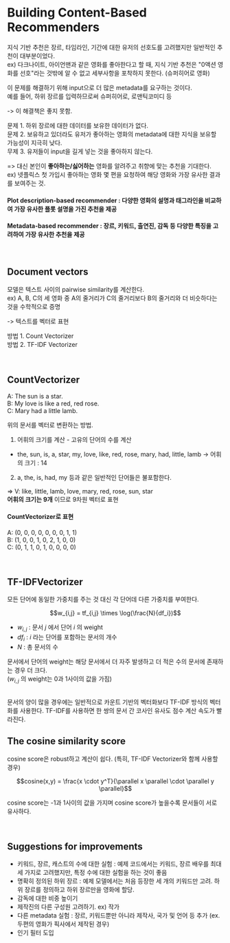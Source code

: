 # Building Content-Based Recommenders

지식 기반 추천은 장르, 타임라인, 기간에 대한 유저의 선호도를 고려했지만 일반적인 추천이 대부분이었다.</br>
ex) 다크나이트, 아이언맨과 같은 영화를 좋아한다고 할 때, 지식 기반 추천은 "0액션 영화를 선호"라는 것밖에 알 수 없고 세부사항을 포착하지 못한다. (슈퍼히어로 영화)

이 문제를 해결하기 위해 input으로 더 많은 metadata를 요구하는 것이다. </br>
예를 들어, 하위 장르를 입력하므로써 슈퍼히어로, 로맨틱코미디 등


-> 이 해결책은 좋지 못함.

문제 1. 하위 장르에 대한 데이터를 보유한 데이터가 없다. </br>
문제 2. 보유하고 있더라도 유저가 좋아하는 영화의 metadata에 대한 지식을 보유할 가능성이 지극히 낮다. </br>
무제 3. 유저들이 input을 길게 넣는 것을 좋아하지 않는다. </br>

=> 대신 본인이 **좋아하는/싫어하는** 영화를 알려주고 취향에 맞는 추천을 기대한다.</br>
ex) 넷플릭스 첫 가입시 좋아하는 영화 몇 편을 요청하여 해당 영화와 가장 유사한 결과를 보여주는 것.

#### Plot description-based recommender : 다양한 영화의 설명과 태그라인을 비교하여 가장 유사한 플롯 설명을 가진 추천을 제공

#### Metadata-based recommender : 장르, 키워드, 출연진, 감독 등 다양한 특징을 고려하여 가장 유사한 추천을 제공

</br>


## Document vectors

모델은 텍스트 사이의 pairwise similarity를 계산한다. </br>
ex) A, B, C의 세 영화 중 A의 줄거리가 C의 줄거리보다 B의 줄거리와 더 비슷하다는 것을 수학적으로 증명 </br>

-> 텍스트를 벡터로 표현

방법 1. Count Vectorizer </br>
방법 2. TF-IDF Vectorizer </br>

</br>

## CountVectorizer

A: The sun is a star. </br>
B: My love is like a red, red rose. </br>
C: Mary had a little lamb. </br>

위의 문서를 벡터로 변환하는 방법. </br>
1. 어휘의 크기를 계산 - 고유의 단어의 수를 계산 </br>
- the, sun, is, a, star, my, love, like, red, rose, mary, had, little, lamb -> 어휘의 크기 : 14

2. a, the, is, had, my 등과 같은 일반적인 단어들은 불포함한다.

=> V: like, little, lamb, love, mary, red, rose, sun, star </br>
**어휘의 크기는 9개** 이므로 9차원 벡터로 표현 </br>


#### CountVectorizer로 표현
A: (0, 0, 0, 0, 0, 0, 0, 1, 1) </br>
B: (1, 0, 0, 1, 0, 2, 1, 0, 0) </br>
C: (0, 1, 1, 0, 1, 0, 0, 0, 0) </br>

</br>


## TF-IDFVectorizer
모든 단어에 동일한 가중치를 주는 것 대신 각 단어데 다른 가중치를 부여한다.

$$w_{i,j} = tf_{i,j} \times \log(\frac{N}{df_i})$$

- $w_{i,j}$ : 문서 $j$ 에서 단어 $i$ 의 weight
- $df_i$ : $i$ 라는 단어를 포함하는 문서의 개수
- $N$ : 총 문서의 수

문서에서 단어의 weight는 해당 문서에서 더 자주 발생하고 더 적은 수의 문서에 존재하는 경우 더 크다. </br>
($w_{i,j}$ 의 weight는 0과 1사이의 값을 가짐) </br>

</br>
문서의 양이 많을 경우에는 일반적으로 카운트 기반의 벡터화보다 TF-IDF 방식의 벡터화를 사용한다.
TF-IDF를 사용하면 한 쌍의 문서 간 코사인 유사도 점수 계산 속도가 빨라진다.

</br>

## The cosine similarity score

cosine score은 robust하고 계산이 쉽다. (특히, TF-IDF Vectorizer와 함께 사용할 경우)

$$cosine(x,y) = \frac{x \cdot y^T}{\parallel x \parallel \cdot \parallel y \parallel}$$

cosine score는 -1과 1사이의 값을 가지며 cosine score가 높을수록 문서들이 서로 유사하다.

</br>


## Suggestions for improvements

- 키워드, 장르, 캐스트의 수에 대한 실험 : 예제 코드에서는 키워드, 장르 배우를 최대 세 가지로 고려했지만, 특정 수에 대한 실험을 하는 것이 좋음
- 명확히 정의된 하위 장르 : 예제 모델에서는 처음 등장한 세 개의 키워드만 고려. 하위 장르를 정의하고 하위 장르만을 영화에 할당.
- 감독에 대한 비중 높이기
- 제작진의 다른 구성원 고려하기. ex) 작가
- 다른 metadata 실험 : 장르, 키워드뿐만 아니라 제작사, 국가 및 언어 등 추가 (ex. 두편의 영화가 픽사에서 제작된 경우)
- 인기 필터 도입